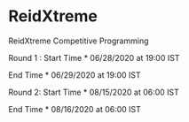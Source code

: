 # ReidXtreme
ReidXtreme Competitive Programming 

Round 1 : 
Start Time * 06/28/2020 at 19:00 IST 

End Time * 06/29/2020 at 19:00 IST

Round 2:
Start Time * 08/15/2020 at 06:00 IST 

End Time * 08/16/2020 at 06:00 IST
